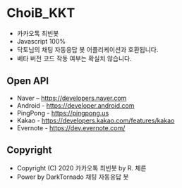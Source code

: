 # ChoiB_KKT
- 카카오톡 최빈봇
- Javascript 100%
- 닥토님의 채팅 자동응답 봇 어플리케이션과 호환됩니다.
- 베타 버전 코드 작동 여부는 확실치 않습니다.

## Open API
- Naver – https://developers.naver.com
- Android - https://developer.android.com
- PingPong - https://pingpong.us
- Kakao - https://developers.kakao.com/features/kakao
- Evernote - https://dev.evernote.com/

## Copyright
- Copyright (C) 2020 카카오톡 최빈봇 by R. 체른 
- Power by DarkTornado 채팅 자동응답 봇
